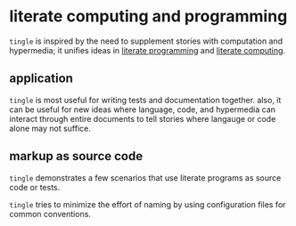 # literate computing and programming

`tingle` is inspired by the need to supplement stories with computation and hypermedia; it unifies ideas in [literate programming] and [literate computing].

## application

`tingle` is most useful for writing tests and documentation together. also, it can be useful for new ideas where language, code, and hypermedia can interact through entire documents to tell stories where langauge or code alone may not suffice.


## markup as source code

`tingle` demonstrates a few scenarios that use literate programs as source code or tests.

`tingle` tries to minimize the effort of naming by using configuration files for common conventions.

[literate computing]: #
[literate programming]: #
